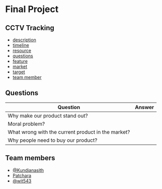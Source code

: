 # Final Project

## CCTV Tracking


- [description](#description)
- [timeline](#timeline)
- [resource](#resource)
- [questions](#questions)
- [feature](#feature)
- [market](#market)
- [target](#target)
- [team member](#team-members)

## Questions



|Question | Answer |
|-|-|
|Why make our product stand out? |
|Moral problem? |
|What wrong with the current product in the market? |
|Why people need to buy our product?| 

## Team members

- [@Kundjanasith](https://github.com/Kundjanasith)
- [Patchara]()
- [@wit543](https://github.com/wit543)
